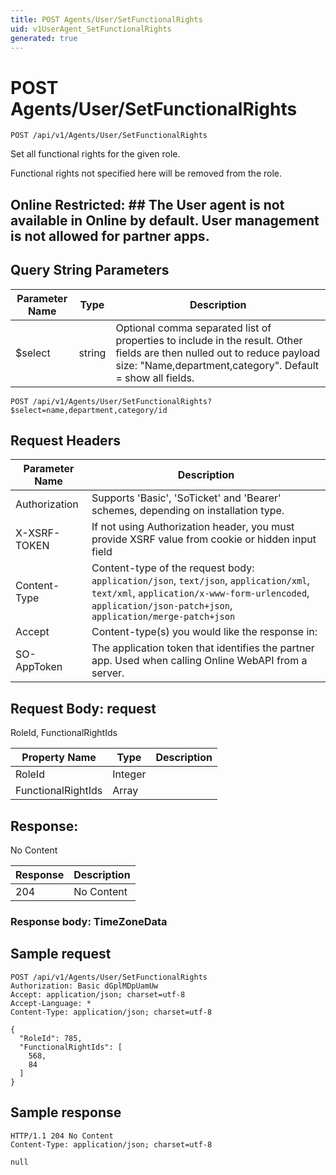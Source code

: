 ```yaml
---
title: POST Agents/User/SetFunctionalRights
uid: v1UserAgent_SetFunctionalRights
generated: true
---
```


# POST Agents/User/SetFunctionalRights

```http
POST /api/v1/Agents/User/SetFunctionalRights
```

Set all functional rights for the given role.


Functional rights not specified here will be removed from the role. 


## Online Restricted: ## The User agent is not available in Online by default. User management is not allowed for partner apps.






## Query String Parameters

| Parameter Name | Type |  Description |
|----------------|------|--------------|
| $select | string |  Optional comma separated list of properties to include in the result. Other fields are then nulled out to reduce payload size: "Name,department,category". Default = show all fields. |

```http
POST /api/v1/Agents/User/SetFunctionalRights?$select=name,department,category/id
```


## Request Headers

| Parameter Name | Description |
|----------------|-------------|
| Authorization  | Supports 'Basic', 'SoTicket' and 'Bearer' schemes, depending on installation type. |
| X-XSRF-TOKEN   | If not using Authorization header, you must provide XSRF value from cookie or hidden input field |
| Content-Type | Content-type of the request body: `application/json`, `text/json`, `application/xml`, `text/xml`, `application/x-www-form-urlencoded`, `application/json-patch+json`, `application/merge-patch+json` |
| Accept         | Content-type(s) you would like the response in:  |
| SO-AppToken | The application token that identifies the partner app. Used when calling Online WebAPI from a server. |

## Request Body: request 

RoleId, FunctionalRightIds 

| Property Name | Type |  Description |
|----------------|------|--------------|
| RoleId | Integer |  |
| FunctionalRightIds | Array |  |

## Response:

No Content

| Response | Description |
|----------------|-------------|
| 204 | No Content |

### Response body: TimeZoneData


## Sample request

```http!
POST /api/v1/Agents/User/SetFunctionalRights
Authorization: Basic dGplMDpUamUw
Accept: application/json; charset=utf-8
Accept-Language: *
Content-Type: application/json; charset=utf-8

{
  "RoleId": 785,
  "FunctionalRightIds": [
    568,
    84
  ]
}
```

## Sample response

```http_
HTTP/1.1 204 No Content
Content-Type: application/json; charset=utf-8

null
```
